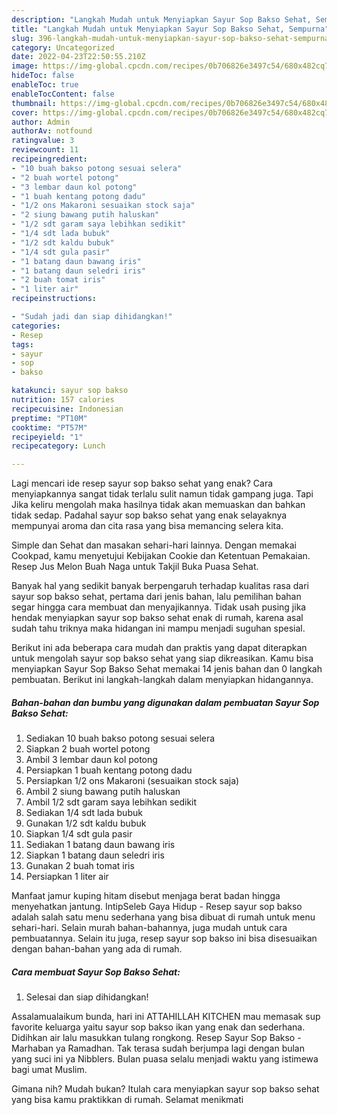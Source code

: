 ```yaml
---
description: "Langkah Mudah untuk Menyiapkan Sayur Sop Bakso Sehat, Sempurna"
title: "Langkah Mudah untuk Menyiapkan Sayur Sop Bakso Sehat, Sempurna"
slug: 396-langkah-mudah-untuk-menyiapkan-sayur-sop-bakso-sehat-sempurna
category: Uncategorized
date: 2022-04-23T22:50:55.210Z
image: https://img-global.cpcdn.com/recipes/0b706826e3497c54/680x482cq70/sayur-sop-bakso-sehat-foto-resep-utama.jpg
hideToc: false
enableToc: true
enableTocContent: false
thumbnail: https://img-global.cpcdn.com/recipes/0b706826e3497c54/680x482cq70/sayur-sop-bakso-sehat-foto-resep-utama.jpg
cover: https://img-global.cpcdn.com/recipes/0b706826e3497c54/680x482cq70/sayur-sop-bakso-sehat-foto-resep-utama.jpg
author: Admin
authorAv: notfound
ratingvalue: 3
reviewcount: 11
recipeingredient:
- "10 buah bakso potong sesuai selera"
- "2 buah wortel potong"
- "3 lembar daun kol potong"
- "1 buah kentang potong dadu"
- "1/2 ons Makaroni sesuaikan stock saja"
- "2 siung bawang putih haluskan"
- "1/2 sdt garam saya lebihkan sedikit"
- "1/4 sdt lada bubuk"
- "1/2 sdt kaldu bubuk"
- "1/4 sdt gula pasir"
- "1 batang daun bawang iris"
- "1 batang daun seledri iris"
- "2 buah tomat iris"
- "1 liter air"
recipeinstructions:

- "Sudah jadi dan siap dihidangkan!"
categories:
- Resep
tags:
- sayur
- sop
- bakso

katakunci: sayur sop bakso 
nutrition: 157 calories
recipecuisine: Indonesian
preptime: "PT10M"
cooktime: "PT57M"
recipeyield: "1"
recipecategory: Lunch

---
```



Lagi mencari ide resep sayur sop bakso sehat yang enak? Cara menyiapkannya sangat tidak terlalu sulit namun tidak gampang juga. Tapi Jika keliru mengolah maka hasilnya tidak akan memuaskan dan bahkan tidak sedap. Padahal sayur sop bakso sehat yang enak selayaknya mempunyai aroma dan cita rasa yang bisa memancing selera kita.


Simple dan Sehat dan masakan sehari-hari lainnya. Dengan memakai Cookpad, kamu menyetujui Kebijakan Cookie dan Ketentuan Pemakaian. Resep Jus Melon Buah Naga untuk Takjil Buka Puasa Sehat.

Banyak hal yang sedikit banyak berpengaruh terhadap kualitas rasa dari sayur sop bakso sehat, pertama dari jenis bahan, lalu pemilihan bahan segar hingga cara membuat dan menyajikannya. Tidak usah pusing jika hendak menyiapkan sayur sop bakso sehat enak di rumah, karena asal sudah tahu triknya maka hidangan ini mampu menjadi suguhan spesial.


Berikut ini ada beberapa cara mudah dan praktis yang dapat diterapkan untuk mengolah sayur sop bakso sehat yang siap dikreasikan. Kamu bisa menyiapkan Sayur Sop Bakso Sehat memakai 14 jenis bahan dan 0 langkah pembuatan. Berikut ini langkah-langkah dalam menyiapkan hidangannya.

<!--inarticleads1-->

##### Bahan-bahan dan bumbu yang digunakan dalam pembuatan Sayur Sop Bakso Sehat:

1. Sediakan 10 buah bakso potong sesuai selera
1. Siapkan 2 buah wortel potong
1. Ambil 3 lembar daun kol potong
1. Persiapkan 1 buah kentang potong dadu
1. Persiapkan 1/2 ons Makaroni (sesuaikan stock saja)
1. Ambil 2 siung bawang putih haluskan
1. Ambil 1/2 sdt garam saya lebihkan sedikit
1. Sediakan 1/4 sdt lada bubuk
1. Gunakan 1/2 sdt kaldu bubuk
1. Siapkan 1/4 sdt gula pasir
1. Sediakan 1 batang daun bawang iris
1. Siapkan 1 batang daun seledri iris
1. Gunakan 2 buah tomat iris
1. Persiapkan 1 liter air


Manfaat jamur kuping hitam disebut menjaga berat badan hingga menyehatkan jantung. IntipSeleb Gaya Hidup - Resep sayur sop bakso adalah salah satu menu sederhana yang bisa dibuat di rumah untuk menu sehari-hari. Selain murah bahan-bahannya, juga mudah untuk cara pembuatannya. Selain itu juga, resep sayur sop bakso ini bisa disesuaikan dengan bahan-bahan yang ada di rumah. 

<!--inarticleads2-->

##### Cara membuat Sayur Sop Bakso Sehat:


1. Selesai dan siap dihidangkan!

Assalamualaikum bunda, hari ini ATTAHILLAH KITCHEN mau memasak sup favorite keluarga yaitu sayur sop bakso ikan yang enak dan sederhana. Didihkan air lalu masukkan tulang rongkong. Resep Sayur Sop Bakso - Marhaban ya Ramadhan. Tak terasa sudah berjumpa lagi dengan bulan yang suci ini ya Nibblers. Bulan puasa selalu menjadi waktu yang istimewa bagi umat Muslim. 

Gimana nih? Mudah bukan? Itulah cara menyiapkan sayur sop bakso sehat yang bisa kamu praktikkan di rumah. Selamat menikmati
